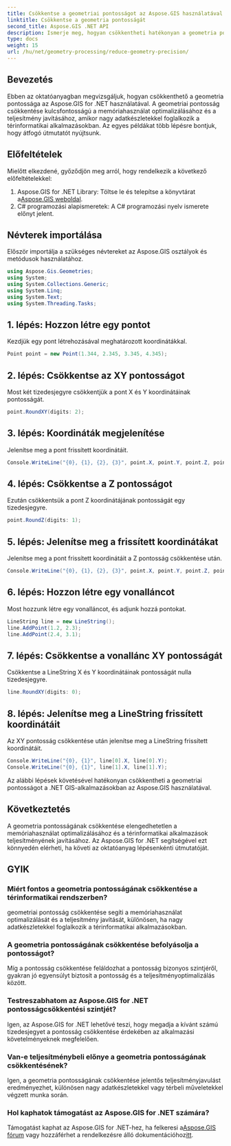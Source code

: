 ```yaml
---
title: Csökkentse a geometriai pontosságot az Aspose.GIS használatával a .NET-ben
linktitle: Csökkentse a geometria pontosságát
second_title: Aspose.GIS .NET API
description: Ismerje meg, hogyan csökkentheti hatékonyan a geometria pontosságát a .NET GIS-alkalmazásokban az Aspose.GIS használatával a jobb teljesítmény és a memória optimalizálása érdekében.
type: docs
weight: 15
url: /hu/net/geometry-processing/reduce-geometry-precision/
---
```

## Bevezetés
Ebben az oktatóanyagban megvizsgáljuk, hogyan csökkenthető a geometria pontossága az Aspose.GIS for .NET használatával. A geometriai pontosság csökkentése kulcsfontosságú a memóriahasználat optimalizálásához és a teljesítmény javításához, amikor nagy adatkészletekkel foglalkozik a térinformatikai alkalmazásokban. Az egyes példákat több lépésre bontjuk, hogy átfogó útmutatót nyújtsunk.
## Előfeltételek
Mielőtt elkezdené, győződjön meg arról, hogy rendelkezik a következő előfeltételekkel:
1.  Aspose.GIS for .NET Library: Töltse le és telepítse a könyvtárat a[Aspose.GIS weboldal](https://releases.aspose.com/gis/net/).
2. C# programozási alapismeretek: A C# programozási nyelv ismerete előnyt jelent.
## Névterek importálása
Először importálja a szükséges névtereket az Aspose.GIS osztályok és metódusok használatához.
```csharp
using Aspose.Gis.Geometries;
using System;
using System.Collections.Generic;
using System.Linq;
using System.Text;
using System.Threading.Tasks;
```

## 1. lépés: Hozzon létre egy pontot
Kezdjük egy pont létrehozásával meghatározott koordinátákkal.
```csharp
Point point = new Point(1.344, 2.345, 3.345, 4.345);
```
## 2. lépés: Csökkentse az XY pontosságot
Most két tizedesjegyre csökkentjük a pont X és Y koordinátáinak pontosságát.
```csharp
point.RoundXY(digits: 2);
```
## 3. lépés: Koordináták megjelenítése
Jelenítse meg a pont frissített koordinátáit.
```csharp
Console.WriteLine("{0}, {1}, {2}, {3}", point.X, point.Y, point.Z, point.M);
```
## 4. lépés: Csökkentse a Z pontosságot
Ezután csökkentsük a pont Z koordinátájának pontosságát egy tizedesjegyre.
```csharp
point.RoundZ(digits: 1);
```
## 5. lépés: Jelenítse meg a frissített koordinátákat
Jelenítse meg a pont frissített koordinátáit a Z pontosság csökkentése után.
```csharp
Console.WriteLine("{0}, {1}, {2}, {3}", point.X, point.Y, point.Z, point.M);
```
## 6. lépés: Hozzon létre egy vonalláncot
Most hozzunk létre egy vonalláncot, és adjunk hozzá pontokat.
```csharp
LineString line = new LineString();
line.AddPoint(1.2, 2.3);
line.AddPoint(2.4, 3.1);
```
## 7. lépés: Csökkentse a vonallánc XY pontosságát
Csökkentse a LineString X és Y koordinátáinak pontosságát nulla tizedesjegyre.
```csharp
line.RoundXY(digits: 0);
```
## 8. lépés: Jelenítse meg a LineString frissített koordinátáit
Az XY pontosság csökkentése után jelenítse meg a LineString frissített koordinátáit.
```csharp
Console.WriteLine("{0}, {1}", line[0].X, line[0].Y);
Console.WriteLine("{0}, {1}", line[1].X, line[1].Y);
```
Az alábbi lépések követésével hatékonyan csökkentheti a geometriai pontosságot a .NET GIS-alkalmazásokban az Aspose.GIS használatával.
## Következtetés
A geometria pontosságának csökkentése elengedhetetlen a memóriahasználat optimalizálásához és a térinformatikai alkalmazások teljesítményének javításához. Az Aspose.GIS for .NET segítségével ezt könnyedén elérheti, ha követi az oktatóanyag lépésenkénti útmutatóját.
## GYIK
### Miért fontos a geometria pontosságának csökkentése a térinformatikai rendszerben?
geometriai pontosság csökkentése segíti a memóriahasználat optimalizálását és a teljesítmény javítását, különösen, ha nagy adatkészletekkel foglalkozik a térinformatikai alkalmazásokban.
### A geometria pontosságának csökkentése befolyásolja a pontosságot?
Míg a pontosság csökkentése feláldozhat a pontosság bizonyos szintjéről, gyakran jó egyensúlyt biztosít a pontosság és a teljesítményoptimalizálás között.
### Testreszabhatom az Aspose.GIS for .NET pontosságcsökkentési szintjét?
Igen, az Aspose.GIS for .NET lehetővé teszi, hogy megadja a kívánt számú tizedesjegyet a pontosság csökkentése érdekében az alkalmazási követelményeknek megfelelően.
### Van-e teljesítménybeli előnye a geometria pontosságának csökkentésének?
Igen, a geometria pontosságának csökkentése jelentős teljesítményjavulást eredményezhet, különösen nagy adatkészletekkel vagy térbeli műveletekkel végzett munka során.
### Hol kaphatok támogatást az Aspose.GIS for .NET számára?
 Támogatást kaphat az Aspose.GIS for .NET-hez, ha felkeresi a[Aspose.GIS fórum](https://forum.aspose.com/c/gis/33) vagy hozzáférhet a rendelkezésre álló dokumentációhoz[itt](https://reference.aspose.com/gis/net/).